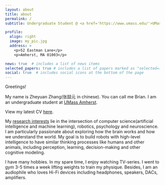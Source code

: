 ```yaml
---
layout: about
title: about
permalink: /
subtitle: Undergraduate Student @ <a href='https://www.umass.edu/'>UMass Amherst</a>

profile:
  align: right
  image: my_pic.jpg
  address: >
    <p>52 Eastman Lane</p>
    <p>Amherst, MA 01003</p>

news: true  # includes a list of news items
selected_papers: true # includes a list of papers marked as "selected={true}"
social: true  # includes social icons at the bottom of the page
---
```


Greetings!

My name is Zheyuan Zhang(张喆元 in chinese). You can call me Brian. I am an undergraduate student at [UMass Amherst](https://www.umass.edu/). 

View my latest CV [here](assets/cv.pdf).

My [research interests](blog/2022/about-my-research-interests/) lie in the intersection of computer science(artificial intelligence and machine learning), robotics, psychology and neuroscience. I am particularly passionate about exploring how the brain works and how we understand the world. My goal is to build robots with high-level intelligence to have similar thinking processes like humans and other animals, including perception, learning, decision-making and other cognitive modeling.

I have many hobbies. In my spare time, I enjoy watching TV-series. I went to gym 3-5 times a week lifting weights to train my physique. Besides, I am an audiophile who loves Hi-Fi devices including headphones, speakers, DACs, amplifiers.
